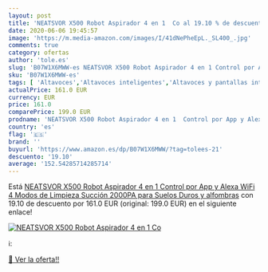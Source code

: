 ```yaml
---
layout: post
title: 'NEATSVOR X500 Robot Aspirador 4 en 1  Co al 19.10 % de descuento'
date: 2020-06-06 19:45:57
image: 'https://m.media-amazon.com/images/I/41dNePheEpL._SL400_.jpg'
comments: true
category: ofertas
author: 'tole.es'
slug: 'B07W1X6MWW-es NEATSVOR X500 Robot Aspirador 4 en 1 Control por App y...'
sku: 'B07W1X6MWW-es'
tags: [ 'Altavoces','Altavoces inteligentes','Altavoces y pantallas inteligentes Echo','Dispositivos Amazon','Dispositivos Amazon y Accesorios','Electrónica','Equipos de audio y Hi-Fi','Pantallas inteligentes','alexa', ]
actualPrice: 161.0 EUR
currency: EUR
price: 161.0
comparePrice: 199.0 EUR
prodname: 'NEATSVOR X500 Robot Aspirador 4 en 1  Control por App y Alexa  WiFi  4 Modos de Limpieza  Succión 2000PA  para Suelos Duros y alfombras'
country: 'es'
flag: '🇪🇸'
brand: ''
buyurl: 'https://www.amazon.es/dp/B07W1X6MWW/?tag=tolees-21'
descuento: '19.10'
average: '152.54285714285714'
---
```


Está [NEATSVOR X500 Robot Aspirador 4 en 1  Control por App y Alexa  WiFi  4 Modos de Limpieza  Succión 2000PA  para Suelos Duros y alfombras](https://www.amazon.es/dp/B07W1X6MWW/?tag=tolees-21) con 19.10 de descuento por 161.0 EUR (original: 199.0 EUR) en el siguiente enlace!

[![NEATSVOR X500 Robot Aspirador 4 en 1  Co](https://m.media-amazon.com/images/I/41dNePheEpL._SL400_.jpg)](https://www.amazon.es/dp/B07W1X6MWW/?tag=tolees-21)

ℹ️:


[🛒 Ver la oferta!!](https://www.amazon.es/dp/B07W1X6MWW/?tag=tolees-21)
